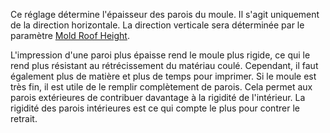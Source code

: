 Ce réglage détermine l'épaisseur des parois du moule. Il s'agit uniquement de la direction horizontale. La direction verticale sera déterminée par le paramètre [Mold Roof Height](mold_roof_height.md).

L'impression d'une paroi plus épaisse rend le moule plus rigide, ce qui le rend plus résistant au rétrécissement du matériau coulé. Cependant, il faut également plus de matière et plus de temps pour imprimer. Si le moule est très fin, il est utile de le remplir complètement de parois. Cela permet aux parois extérieures de contribuer davantage à la rigidité de l'intérieur. La rigidité des parois intérieures est ce qui compte le plus pour contrer le retrait.
